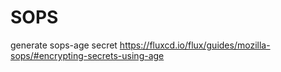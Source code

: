 # SOPS

generate sops-age secret
<https://fluxcd.io/flux/guides/mozilla-sops/#encrypting-secrets-using-age>
